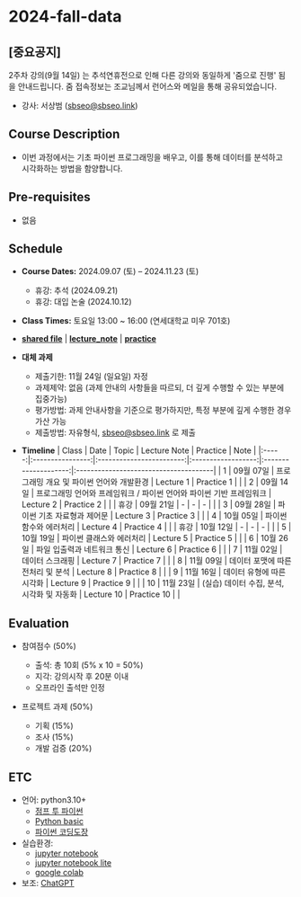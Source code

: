 # 2024-fall-data

## [중요공지] 
2주차 강의(9월 14일) 는 추석연휴전으로 인해 다른 강의와 동일하게 '줌으로 진행' 됨을 안내드립니다. 줌 접속정보는 조교님께서 런어스와 메일을 통해 공유되었습니다.

* 강사: 서상범 (sbseo@sbseo.link)


## Course Description
* 이번 과정에서는 기초 파이썬 프로그래밍을 배우고, 이를 통해 데이터를 분석하고 시각화하는 방법을 함양합니다.


## Pre-requisites  
* 없음


## Schedule
* **Course Dates:** 2024.09.07 (토) – 2024.11.23 (토) 
    * 휴강: 추석 (2024.09.21)
    * 휴강: 대입 논술 (2024.10.12)

* **Class Times:** 토요일 13:00 ~ 16:00 (연세대학교 미우 701호)

* **[shared file]** | **[lecture_note]** | **[practice]**

* **대체 과제**
    * 제출기한: 11월 24일 (일요일) 자정
    * 과제제약: 없음 (과제 안내의 사항들을 따르되, 더 깊게 수행할 수 있는 부분에 집중가능)
    * 평가방법: 과제 안내사항을 기준으로 평가하지만, 특정 부분에 깊게 수행한 경우 가산 가능
    * 제출방법: 자유형식, sbseo@sbseo.link 로 제출

* **Timeline**
    | Class | Date             | Topic                    | Lecture Note       | Practice             | Note                                  |
    |:-----:|:----------------:|:------------------------:|:------------------:|:--------------------:|:--------------------------------------|
    | 1     | 09월 07일         | 프로그래밍 개요 및 파이썬 언어와 개발환경      | Lecture 1        | Practice 1    |          |
    | 2     | 09월 14일         | 프로그래밍 언어와 프레임워크 / 파이썬 언어와 파이썬 기반 프레임워크       |  Lecture 2         | Practice 2      |      |
    | 휴강  | 09월 21일         | -                        | -                  | -                    |                                       |
    | 3     | 09월 28일         | 파이썬 기초 자료형과 제어문         | Lecture 3        | Practice 3    |                |
    | 4     | 10월 05일         | 파이썬 함수와 에러처리           | Lecture 4        | Practice 4       |               |
    | 휴강  | 10월 12일         | -                        | -                  | -                    |                                       |
    | 5     | 10월 19일         | 파이썬 클래스와 에러처리             | Lecture 5        | Practice 5         |      |
    | 6     | 10월 26일         | 파일 입출력과 네트워크 통신         | Lecture 6        | Practice 6         |           |
    | 7     | 11월 02일         | 데이터 스크래핑        | Lecture 7        | Practice 7         |             |
    | 8     | 11월 09일         | 데이터 포맷에 따른 전처리 및 분석         | Lecture 8        | Practice 8         |              |
    | 9     | 11월 16일         | 데이터 유형에 따른 시각화         | Lecture 9        | Practice 9         |        |
    | 10    | 11월 23일         | (실습) 데이터 수집, 분석, 시각화 및 자동화         | Lecture 10        | Practice 10         |                 |

    [shared file]: https://drive.google.com/drive/folders/1AptEbRPQj-oBmhW7bD657NsqzH0baZnh?usp=drive_link
    [lecture_note]: https://drive.google.com/drive/folders/1zSwrTV7we-az9JOPGv9oxeityb84I3Jv?usp=drive_link
    [practice]: https://drive.google.com/drive/folders/1OC_PL7Sp4yJlF_6qSS2r__2zoQk89OCx?usp=drive_link

    [Lecture 1]: https://drive.google.com/file/d/1Z0JQU-9Adyp1hgnPv9kHcnBIzwpdD-1v/view?usp=share_link
    [Practice 1]: https://drive.google.com/file/d/1SVMu8Jy1A3tRFInEYxbxLmuZ3YF29kEE/view?usp=share_link

    [Lecture 2]: https://drive.google.com/file/d/1dY2NsH9zVsyaEfSYHeTsNp6EtYQumoQ9/view?usp=share_link
    [Practice 2]: https://drive.google.com/file/d/1qU1vp8E3fmBLJn4OUOUnWdb-QjjctEKR/view?usp=share_link

    [Lecture 3]: https://drive.google.com/file/d/1pLL1MZmdgaAPYFF4nZkjacOPNIqMsqb7/view?usp=drive_link
    [Practice 3]: https://drive.google.com/file/d/1hIPFjp0yTMOULRtsm-py0rTeUFoDTu4W/view?usp=drive_link

    [Lecture 4]: https://drive.google.com/file/d/1FzdGWAsawsM24irYxh7BlmvwKWFPd4_A/view?usp=drive_link
    [Practice 4]: https://drive.google.com/file/d/1fxh_fjUq7CWHSCWWGRP2nCwOqRoI96u1/view?usp=drive_link

    [Lecture 5]: https://drive.google.com/file/d/15kc6IIzcl8q6rBaF0aWxkJLCuf2UQPqb/view?usp=drive_link
    [Practice 5]: https://drive.google.com/file/d/1sYX2Hi_DdEhT7v1XLkUJoHOFps3_teNz/view?usp=drive_link

    [Lecture 6]: https://drive.google.com/file/d/1Piz_Il1sIppOA418PaLZOQY1v_-btN6M/view?usp=drive_link
    [Practice 6]: https://drive.google.com/file/d/1p-pfSQPF7Eb3GRB8Vi1gUAz76l_qjK0Q/view?usp=drive_link

    [Lecture 7]: https://drive.google.com/file/d/15Nw-iKlLjIgK3VVqLPEHx46TM059ch1C/view?usp=drive_link
    [Practice 7]: https://drive.google.com/file/d/1FI5rTdmZdxAWsO9Q3MsyyDmXg4k4ch0y/view?usp=drive_link

    [Lecture 8]: https://drive.google.com/file/d/1zIk-WPVXpnPxm1pAtbR33JdjZvo6Mo1e/view?usp=drive_link

    [Lecture 9]: https://drive.google.com/file/d/1OUqvoQW5AKVMZ1x82hzz-hWJEDdHMYUo/view?usp=drive_link
    [Practice 9]: https://drive.google.com/file/d/1K3YCbnSQiszL8-9GryymDXCH7emzsY0x/view?usp=drive_link

    [Lecture 10]: https://drive.google.com/file/d/1FMV1K6stvNMqAZnJuj-idV2PF5jXf5Ov/view?usp=drive_link


## Evaluation
* 참여점수 (50%)
    * 출석: 총 10회 (5% x 10 = 50%)
    * 지각: 강의시작 후 20분 이내
    * 오프라인 출석만 인정

* 프로젝트 과제 (50%)
    * 기획 (15%)
    * 조사 (15%)
    * 개발 검증 (20%)


## ETC
* 언어: python3.10+   
    * [점프 투 파이썬](https://wikidocs.net/book/1) 
    * [Python basic](https://wikidocs.net/book/1553) 
    * [파이썬 코딩도장](https://dojang.io/course/view.php?id=7)
* 실습환경: 
    * [jupyter notebook](https://jupyter.org/)
    * [jupyter notebook lite](https://jupyter.org/try-jupyter/lab/)
    * [google colab](https://colab.research.google.com/)
* 보조: [ChatGPT](https://chat.openai.com)
